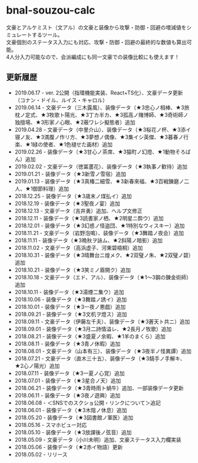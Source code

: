 # bnal-souzou-calc

文豪とアルケミスト（文アル）の文豪と装像から攻撃・防御・回避の増減値をシミュレートするツール。  
文豪個別のステータス入力にも対応、攻撃・防御・回避の最終的な数値も算出可能。  
4人分入力可能なので、会派編成にも同一文豪での装像比較にも使えます！

## 更新履歴
- 2019.06.17 - ver. 2公開（指環機能実装、React+TS化）、文豪データ更新（コナン・ドイル、ルイス・キャロル）
- 2019.06.14 - 文豪データ（三木露風）、装像データ（★3忠心ノ相棒、★3旅枕ノ定式、★3牧歌ト陽光、★3丁カ半カ、★3孤高ノ賭博師、★3奇術師ノ独擅場、★3形家ノ心眼、★2蔽ワレシ擬態者）追加
- 2019.04.28 - 文豪データ（中里介山）、装像データ（★3桜花ノ杯、★3添イ寝ノ友、★3満腹ノ作リ方、★3夢想ノ偶像、★3集イシ英傑、★3暮春ノ行楽、★1緑の使者、★1色褪せた画材）追加
- 2019.02.26 - 装像データ（★3甘心ノ茶席、★3猫町ノ幻燈、★1動物そろばん）追加
- 2019.02.02 - 文豪データ（徳冨蘆花）、装像データ（★3執事ノ歓待）追加
- 2019.01.21 - 装像データ（★3新雪ノ雪宿）追加
- 2019.01.13 - 装像データ（★3真椿二細雪、★3新春來福、★3百戦錬磨ノ二人、★1御節料理）追加
- 2018.12.25 - 装像データ（★3歳末ノ煤払イ）追加
- 2018.12.19 - 装像データ（★3聖夜ノ宴）追加
- 2018.12.13 - 文豪データ（吉井勇）追加、ヘルプ文修正
- 2018.12.11 - 装像データ（★3読書家ノ栖、★2明星ニ酔ウ）追加
- 2018.12.01 - 装像データ（★3幻惑ノ怪盗団、★1特別なウィスキー）追加
- 2018.11.21 - 文豪データ（岩野泡鳴）、装像データ（★3舞踏ノ夜会）追加
- 2018.11.11 - 装像データ（★3晩秋ヲ詠ム、★2斜陽ノ暗影）追加
- 2018.11.02 - 文豪データ（高浜虚子、河東碧梧桐）追加
- 2018.10.31 - 装像データ（★3晴舞台ニ煌メク、★2双璧ノ朱、★2双璧ノ碧）追加
- 2018.10.21 - 装像データ（★3笑ミノ眉開ク）追加
- 2018.10.18 - 文豪データ（エド、アル）、装像データ（★1〜3鋼の錬金術師）追加
- 2018.10.11 - 装像データ（★3湯煙二集ウ）追加
- 2018.10.06 - 装像データ（★3舞踏ノ誘イ）追加
- 2018.10.01 - 装像データ（★3一夜ノ悪戯）追加
- 2018.09.21 - 装像データ（★3文机ヲ燈ス）追加
- 2018.09.11 - 文豪データ（伊藤左千夫）、装像データ（★3蒼天ト共ニ）追加
- 2018.09.01 - 装像データ（★3月二詩情溢レ、★2長月ノ牧歌）追加
- 2018.08.21 - 装像データ（★3盛夏ノ余暇、★1羊のまくら）追加
- 2018.08.11 - 装像データ（★3青ノ休暇）追加
- 2018.08.01 - 文豪データ（山本有三）、装像データ（★3夜半ノ怪異譚）追加
- 2018.07.21 - 文豪データ（直木三十五）、装像データ（★3騎手ノ手解キ、★2心ノ陽光）追加
- 2018.07.11 - 装像データ（★3一夏ノ心覚）追加
- 2018.07.01 - 装像データ（★3星合ノ天）追加
- 2018.06.21 - 装像データ（★3青時雨ト蝸牛）追加、一部装像データ更新
- 2018.06.11 - 装像データ（★3夜ノ遊興）追加
- 2018.06.08 - ＜SNSでのスクショ公開・リンクについて＞追記
- 2018.06.01 - 装像データ（★3木陰ノ休息）追加
- 2018.05.20 - 装像データ（★3図書館ノ軍医）追加
- 2018.05.16 - スマホビュー対応
- 2018.05.10 - 装像データ（★3放課後ノ弦音）追加
- 2018.05.09 - 文豪データ（小川未明）追加、文豪ステータス入力欄実装
- 2018.05.06 - 装像データ（★2赤イ物語）更新
- 2018.05.02 - リリース
